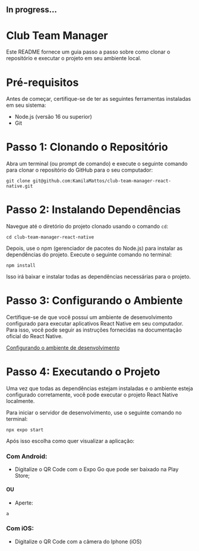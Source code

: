 ## In progress...

# Club Team Manager

Este README fornece um guia passo a passo sobre como clonar o repositório e executar o projeto em seu ambiente local.

# Pré-requisitos
Antes de começar, certifique-se de ter as seguintes ferramentas instaladas em seu sistema:

- Node.js (versão 16 ou superior)
- Git

# Passo 1: Clonando o Repositório
Abra um terminal (ou prompt de comando) e execute o seguinte comando para clonar o repositório do GitHub para o seu computador:

````
git clone git@github.com:KamilaMattos/club-team-manager-react-native.git
````

# Passo 2: Instalando Dependências
Navegue até o diretório do projeto clonado usando o comando `cd`:

````
cd club-team-manager-react-native
````
Depois, use o npm (gerenciador de pacotes do Node.js) para instalar as dependências do projeto. Execute o seguinte comando no terminal:
````
npm install
````
Isso irá baixar e instalar todas as dependências necessárias para o projeto.

# Passo 3: Configurando o Ambiente
Certifique-se de que você possui um ambiente de desenvolvimento configurado para executar aplicativos React Native em seu computador. Para isso, você pode seguir as instruções fornecidas na documentação oficial do React Native.

[Configurando o ambiente de desenvolvimento](https://reactnative.dev/docs/environment-setup)

# Passo 4: Executando o Projeto
Uma vez que todas as dependências estejam instaladas e o ambiente esteja configurado corretamente, você pode executar o projeto React Native localmente.

Para iniciar o servidor de desenvolvimento, use o seguinte comando no terminal:

````
npx expo start
````
Após isso escolha como quer visualizar a aplicação:

### Com Android:
 - Digitalize o QR Code com o Expo Go que pode ser baixado na Play Store;
#### OU
 -  Aperte:
````
a
````

### Com iOS:
  - Digitalize o QR Code com a câmera do Iphone (iOS)
